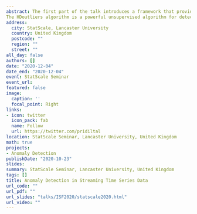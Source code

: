 ```yaml
---
abstract: The first part of the talk introduces a framework that provides early detection of anomalous series within a large collection of nonstationary streaming time-series data. We define an anomaly as an observation that is very unlikely given the recent distribution of a given system. The proposed framework first calculates a boundary for the system???s typical behaviour using extreme value theory. Then a sliding window is used to test for anomalous series within a newly arrived collection of series. The model uses time series features as inputs, and a density-based comparison to detect any significant changes in the distribution of the features. We show that the proposed algorithm can work well in the presence of noisy nonstationarity data within multiple classes of time series.
The HDoutliers algorithm is a powerful unsupervised algorithm for detecting anomalies in high-dimensional data, with a strong theoretical foundation. However, it suffers from some limitations that significantly hinder its performance level, under certain circumstances. The second part of the talkintroduces an algorithm that addresses these limitations. We define an anomaly as an observation where its k-nearest neighbour distance with the maximum gap is significantly different from what we would expect if the distribution of k-nearest neighbours with the maximum gap is in the maximum domain of attraction of the Gumbel distribution. An approach based on extreme value theory is used for the anomalous threshold calculation. Using various synthetic and real datasets, we demonstrate the wide applicability and usefulness of our algorithms. These frameworks are implemented in the open source R packages oddstream and stray.
address:
  city: StatScale, Lancaster University
  country: United Kingdom
  postcode: ""
  region: ""
  street: ""
all_day: false
authors: []
date: "2020-12-04"
date_end: "2020-12-04"
event: StatScale Seminar
event_url: 
featured: false
image:
  caption: ''
  focal_point: Right
links:
- icon: twitter
  icon_pack: fab
  name: Follow
  url: https://twitter.com/pridiltal
location: StatScale Seminar, Lancaster University, United Kingdom
math: true
projects:
- Anomaly Detection
publishDate: "2020-10-23"
slides: 
summary: StatScale Seminar, Lancaster University, United Kingdom
tags: []
title: Anomaly Detection in Streaming Time Series Data
url_code: ""
url_pdf: ""
url_slides: "talks/ISF2020/statscale2020.html" 
url_video: ""
---
```



